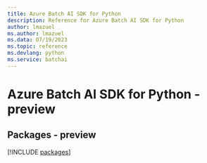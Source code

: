```yaml
---
title: Azure Batch AI SDK for Python
description: Reference for Azure Batch AI SDK for Python
author: lmazuel
ms.author: lmazuel
ms.data: 07/19/2023
ms.topic: reference
ms.devlang: python
ms.service: batchai
---
```

# Azure Batch AI SDK for Python - preview
## Packages - preview
[!INCLUDE [packages](batch-ai-index.md)]